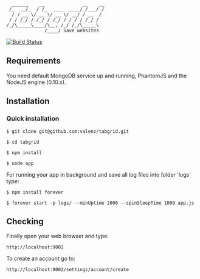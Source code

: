 	  ______    __              __    __
 	 /_  __/_  / /_  ____  ____/_/___/ /
	  / / __ \/ __ \/ __ \/ __/ / __  /
 	 / / /_/ / /_/ / /_/ / / / / /_/ /
	/_/\_____\____/\__, /_/ /_/\_____\
		          /____/ Save websites
[![Build Status](https://travis-ci.org/valenz/tabgrid.svg?branch=master)](https://travis-ci.org/valenz/tabgrid)


## Requirements
You need default MongoDB service up and running, PhantomJS and the NodeJS engine (0.10.x).


## Installation
### Quick installation
    $ git clone git@github.com:valenz/tabgrid.git

    $ cd tabgrid

    $ npm install

    $ node app

For running your app in background and save all log files into folder 'logs' type:

    $ npm install forever

    $ forever start -p logs/ --minUptime 2000 --spinSleepTime 1000 app.js


## Checking
Finally open your web browser and type:

    http://localhost:9002

To create an account go to:

    http://localhost:9002/settings/account/create

